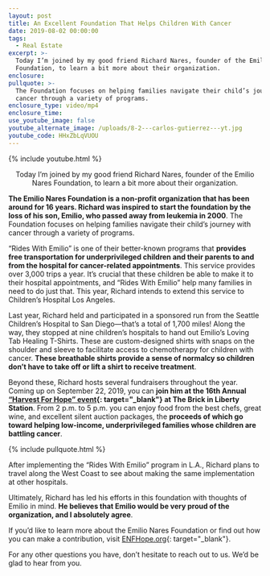 ```yaml
---
layout: post
title: An Excellent Foundation That Helps Children With Cancer
date: 2019-08-02 00:00:00
tags:
  - Real Estate
excerpt: >-
  Today I’m joined by my good friend Richard Nares, founder of the Emilio Nares
  Foundation, to learn a bit more about their organization.
enclosure:
pullquote: >-
  The Foundation focuses on helping families navigate their child’s journey with
  cancer through a variety of programs.
enclosure_type: video/mp4
enclosure_time:
use_youtube_image: false
youtube_alternate_image: /uploads/8-2---carlos-gutierrez---yt.jpg
youtube_code: HHxZbLqVUOU
---
```


{% include youtube.html %}

<center>Today I’m joined by my good friend Richard Nares, founder of the Emilio Nares Foundation, to learn a bit more about their organization.</center>

**The Emilio Nares Foundation is a non-profit organization that has been around for 16 years. Richard was inspired to start the foundation by the loss of his son, Emilio, who passed away from leukemia in 2000**. The Foundation focuses on helping families navigate their child’s journey with cancer through a variety of programs.

“Rides With Emilio” is one of their better-known programs that **provides free transportation for underprivileged children and their parents to and from the hospital for cancer-related appointments**. This service provides over 3,000 trips a year. It’s crucial that these children be able to make it to their hospital appointments, and “Rides With Emilio” help many families in need to do just that. This year, Richard intends to extend this service to Children’s Hospital Los Angeles.

Last year, Richard held and participated in a sponsored run from the Seattle Children’s Hospital to San Diego—that’s a total of 1,700 miles\! Along the way, they stopped at nine children’s hospitals to hand out Emilio’s Loving Tab Healing T-Shirts. These are custom-designed shirts with snaps on the shoulder and sleeve to facilitate access to chemotherapy for children with cancer. **These breathable shirts provide a sense of normalcy so children don’t have to take off or lift a shirt to receive treatment**.

Beyond these, Richard hosts several fundraisers throughout the year. Coming up on September 22, 2019, you can **join him at the 16th Annual [“Harvest For Hope” event](https://www.classy.org/event/16th-annual-harvest-for-hope/e221563){: target="_blank"} at The Brick in Liberty Station**. From 2 p.m. to 5 p.m. you can enjoy food from the best chefs, great wine, and excellent silent auction packages, the **proceeds of which go toward helping low-income, underprivileged families whose children are battling cancer**.

{% include pullquote.html %}

After implementing the “Rides With Emilio” program in L.A., Richard plans to travel along the West Coast to see about making the same implementation at other hospitals.

Ultimately, Richard has led his efforts in this foundation with thoughts of Emilio in mind. **He believes that Emilio would be very proud of the organization, and I absolutely agree**.

If you’d like to learn more about the Emilio Nares Foundation or find out how you can make a contribution, visit [ENFHope.org](https://enfhope.org/){: target="_blank"}.

For any other questions you have, don’t hesitate to reach out to us. We’d be glad to hear from you.